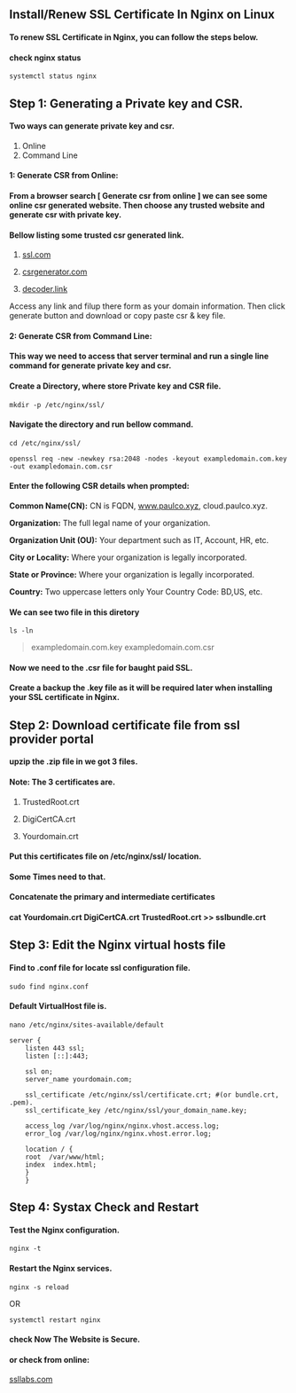 ## Install/Renew SSL Certificate In Nginx on Linux 

#### To renew SSL Certificate in Nginx, you can follow the steps below.

#### check nginx status
~~~
systemctl status nginx
~~~

## Step 1: Generating a Private key and CSR.

#### Two ways can generate private key and csr.
1. Online
2. Command Line

#### 1: Generate CSR from Online:
#### From a browser search [ Generate csr from online ] we can see some online csr generated website. Then choose any trusted website and generate csr with private key. 
#### Bellow listing some trusted csr generated link.
1. [ssl.com](https://www.ssl.com/online-csr-and-key-generator/)

2. [csrgenerator.com](https://csrgenerator.com/)

3. [decoder.link](https://decoder.link/csr_generator)

Access any link and filup there form as your domain information. Then click generate button and download or copy paste csr & key file.

#### 2: Generate CSR from Command Line:
#### This way we need to access that server terminal and run a single line command for generate private key and csr.

#### Create a Directory, where store Private key and CSR file.
~~~
mkdir -p /etc/nginx/ssl/
~~~
#### Navigate the directory and run bellow command.
~~~
cd /etc/nginx/ssl/
~~~
~~~
openssl req -new -newkey rsa:2048 -nodes -keyout exampledomain.com.key -out exampledomain.com.csr
~~~
#### Enter the following CSR details when prompted:
<b>Common Name(CN):</b> CN is FQDN, www.paulco.xyz, cloud.paulco.xyz.

<b>Organization:</b> The full legal name of your organization.

<b>Organization Unit (OU):</b> Your department such as IT, Account, HR, etc.

<b>City or Locality:</b> Where your organization is legally incorporated.

<b>State or Province:</b> Where your organization is legally incorporated.

<b>Country:</b> Two uppercase letters only Your Country Code: BD,US, etc.

#### We can see two file in this diretory
~~~
ls -ln
~~~
> exampledomain.com.key
> exampledomain.com.csr

#### Now we need to the .csr file for baught paid SSL.

#### Create a backup the .key file as it will be required later when installing your SSL certificate in Nginx.


## Step 2: Download certificate file from ssl provider portal

#### upzip the .zip file in we got 3 files.
#### Note: The 3 certificates are.
1. TrustedRoot.crt
   
2. DigiCertCA.crt

3. Yourdomain.crt

#### Put this certificates file on /etc/nginx/ssl/ location.


#### Some Times need to that.
#### Concatenate the primary and intermediate certificates

#### cat Yourdomain.crt DigiCertCA.crt TrustedRoot.crt  >> sslbundle.crt


## Step 3: Edit the Nginx virtual hosts file

#### Find to .conf file for locate ssl configuration file.
~~~
sudo find nginx.conf
~~~
#### Default VirtualHost file is.
~~~
nano /etc/nginx/sites-available/default

server {
    listen 443 ssl;
    listen [::]:443;
    
    ssl on;
    server_name yourdomain.com;
    
    ssl_certificate /etc/nginx/ssl/certificate.crt; #(or bundle.crt, .pem).
    ssl_certificate_key /etc/nginx/ssl/your_domain_name.key;
    
    access_log /var/log/nginx/nginx.vhost.access.log;
    error_log /var/log/nginx/nginx.vhost.error.log;
    
    location / {
    root  /var/www/html;
    index  index.html;
    }
    }
 ~~~   

## Step 4: Systax Check and Restart


#### Test the Nginx configuration.
~~~
nginx -t
~~~
#### Restart the Nginx services.
~~~
nginx -s reload
~~~
OR
~~~
systemctl restart nginx
~~~
#### check Now The Website is Secure.

#### or check from online:
[ssllabs.com](www.ssllabs.com/ssltest/)

#
